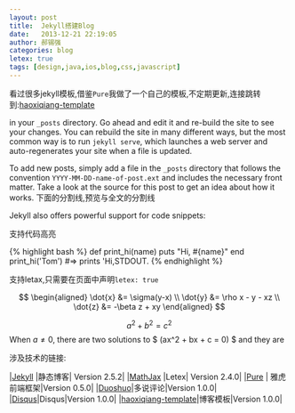 ```yaml
---
layout: post
title:  Jekyll搭建Blog
date:   2013-12-21 22:19:05
author: 郝锡强
categories: blog
letex: true
tags: [design,java,ios,blog,css,javascript]
---
```

看过很多jekyll模板,借鉴`Pure`我做了一个自己的模板,不定期更新,连接跳转到:[haoxiqiang-template](https://github.com/Haoxiqiang/haoxiqiang-template)

in your `_posts` directory. Go ahead and edit it and re-build the site to see your changes. You can rebuild the site in many different ways, but the most common way is to run `jekyll serve`, which launches a web server and auto-regenerates your site when a file is updated.

To add new posts, simply add a file in the `_posts` directory that follows the convention `YYYY-MM-DD-name-of-post.ext` and includes the necessary front matter. Take a look at the source for this post to get an idea about how it works.
下面的分割线,预览与全文的分割线
<!-- more -->
Jekyll also offers powerful support for code snippets:

支持代码高亮

{% highlight bash %}
def print_hi(name)
  puts "Hi, #{name}"
end
print_hi('Tom')
#=> prints 'Hi,STDOUT.
{% endhighlight %}

支持letax,只需要在页面中声明`letex: true`

$$ 
\begin{aligned} \dot{x} &= \sigma(y-x) \\ 
\dot{y} &= \rho x - y - xz \\ 
\dot{z} &= -\beta z + xy \end{aligned} 
$$

$$a^2 + b^2 = c^2$$
When $a \ne 0$, there are two solutions to $ \(ax^2 + bx + c = 0\) $ and they are 

涉及技术的链接:

|[Jekyll](http://jekyllrb.com/)  |静态博客| Version 2.5.2|
|[MathJax](http://www.mathjax.org/)  |Letex| Version 2.4.0|
|[Pure](http://purecss.io/)     | 雅虎前端框架|Version 0.5.0|
|[Duoshuo](http://duoshuo.com/)|多说评论|Version 1.0.0|
|[Disqus](https://disqus.com/)|Disqus|Version 1.0.0|
|[haoxiqiang-template](https://github.com/Haoxiqiang/haoxiqiang-template)|博客模板|Version 1.0.0|
